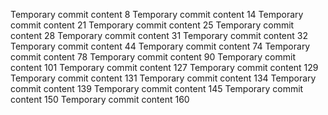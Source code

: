 Temporary commit content 8
Temporary commit content 14
Temporary commit content 21
Temporary commit content 25
Temporary commit content 28
Temporary commit content 31
Temporary commit content 32
Temporary commit content 44
Temporary commit content 74
Temporary commit content 78
Temporary commit content 90
Temporary commit content 101
Temporary commit content 127
Temporary commit content 129
Temporary commit content 131
Temporary commit content 134
Temporary commit content 139
Temporary commit content 145
Temporary commit content 150
Temporary commit content 160
